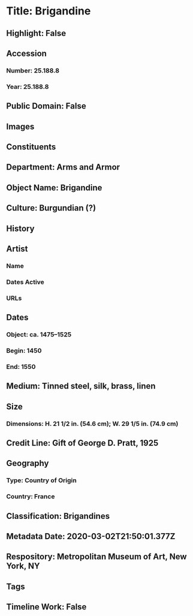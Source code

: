 # Title: Brigandine
## Highlight: False
## Accession
### Number: 25.188.8
### Year: 25.188.8
## Public Domain: False
## Images
## Constituents
## Department: Arms and Armor
## Object Name: Brigandine
## Culture: Burgundian (?)
## History
## Artist
### Name
### Dates Active
### URLs
## Dates
### Object: ca. 1475–1525
### Begin: 1450
### End: 1550
## Medium: Tinned steel, silk, brass, linen
## Size
### Dimensions: H. 21 1/2 in. (54.6 cm); W. 29 1/5 in. (74.9 cm)
## Credit Line: Gift of George D. Pratt, 1925
## Geography
### Type: Country of Origin
### Country: France
## Classification: Brigandines
## Metadata Date: 2020-03-02T21:50:01.377Z
## Respository: Metropolitan Museum of Art, New York, NY
## Tags
## Timeline Work: False